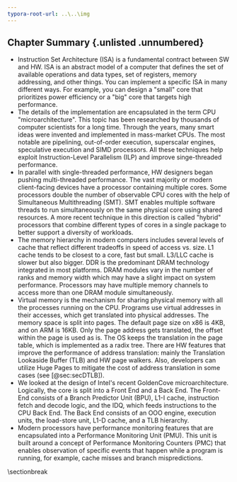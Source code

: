 ```yaml
---
typora-root-url: ..\..\img
---
```


## Chapter Summary {.unlisted .unnumbered}

* Instruction Set Architecture (ISA) is a fundamental contract between SW and HW. ISA is an abstract model of a computer that defines the set of available operations and data types, set of registers, memory addressing, and other things. You can implement a specific ISA in many different ways. For example, you can design a "small" core that prioritizes power efficiency or a "big" core that targets high performance. 
* The details of the implementation are encapsulated in the term CPU "microarchitecture". This topic has been researched by thousands of computer scientists for a long time. Through the years, many smart ideas were invented and implemented in mass-market CPUs. The most notable are pipelining, out-of-order execution, superscalar engines, speculative execution and SIMD processors. All these techniques help exploit Instruction-Level Parallelism (ILP) and improve singe-threaded performance.
* In parallel with single-threaded performance, HW designers began pushing multi-threaded performance. The vast majority or modern client-facing devices have a processor containing multiple cores. Some processors double the number of observable CPU cores with the help of Simultaneous Multithreading (SMT). SMT enables multiple software threads to run simultaneously on the same physical core using shared resources. A more recent technique in this direction is called "hybrid" processors that combine different types of cores in a single package to better support a diversity of workloads.
* The memory hierarchy in modern computers includes several levels of cache that reflect different tradeoffs in speed of access vs. size. L1 cache tends to be closest to a core, fast but small. L3/LLC cache is slower but also bigger. DDR is the predominant DRAM technology integrated in most platforms. DRAM modules vary in the number of ranks and memory width which may have a slight impact on system performance. Processors may have multiple memory channels to access more than one DRAM module simultaneously.
* Virtual memory is the mechanism for sharing physical memory with all the processes running on the CPU. Programs use virtual addresses in their accesses, which get translated into physical addresses. The memory space is split into pages. The default page size on x86 is 4KB, and on ARM is 16KB. Only the page address gets translated, the offset within the page is used as is. The OS keeps the translation in the page table, which is implemented as a radix tree. There are HW features that improve the performance of address translation: mainly the Translation Lookaside Buffer (TLB) and HW page walkers. Also, developers can utilize Huge Pages to mitigate the cost of address translation in some cases (see [@sec:secDTLB]).
* We looked at the design of Intel's recent GoldenCove microarchitecture. Logically, the core is split into a Front End and a Back End. The Front-End consists of a Branch Predictor Unit (BPU), L1-I cache, instruction fetch and decode logic, and the IDQ, which feeds instructions to the CPU Back End. The Back End consists of an OOO engine, execution units, the load-store unit, L1-D cache, and a TLB hierarchy.
* Modern processors have performance monitoring features that are encapsulated into a Performance Monitoring Unit (PMU). This unit is built around a concept of Performance Monitoring Counters (PMC) that enables observation of specific events that happen while a program is running, for example, cache misses and branch mispredictions.

\sectionbreak




